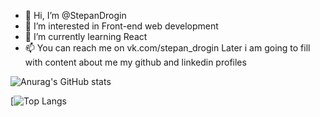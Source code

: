 - 👋 Hi, I’m @StepanDrogin
- 👀 I’m interested in Front-end web development
- 🌱 I’m currently learning React
- 📫 You can reach me on vk.com/stepan_drogin
Later i am going to fill with content about me my github and linkedin profiles


![Anurag's GitHub stats](https://github-readme-stats.vercel.app/api?username=stepandrogin&hide=contribs,prs)

[![Top Langs](https://github-readme-stats.vercel.app/api/top-langs/?username=anuraghazra)


<!---
StepanDrogin/StepanDrogin is a ✨ special ✨ repository because its `README.md` (this file) appears on your GitHub profile.
You can click the Preview link to take a look at your changes.
--->
